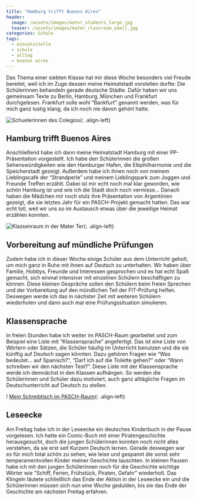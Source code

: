 ```yaml
---
title: "Hamburg trifft Buenos Aires"
header:
  image: /assets/images/mater_students_large.jpg
  teaser: /assets/images/mater_classroom_small.jpg
categories: Schule
tags:
  - einsatzstelle
  - schule
  - alltag
  - buenos aires
---
```


Das Thema einer siebten Klasse hat mir diese Woche besonders viel Freude bereitet, weil ich im Zuge dessen meine Heimatstadt vorstellen durfte: Die Schülerinnen behandeln gerade deutsche Städte. Dafür haben wir uns gemeinsam Texte zu Berlin, Hamburg, München und Frankfurt durchgelesen. Frankfurt solle wohl “Bankfurt” genannt werden, was für mich ganz lustig klang, da ich noch nie davon gehört hatte.

![Schuelerinnen des Colegios]({{"/assets/images/mater_students_large.jpg"}}){: .align-left}

## Hamburg trifft Buenos Aires

Anschließend habe ich dann meine Heimatstadt Hamburg mit einer PP-Präsentation vorgestellt. Ich habe den Schülerinnen die großen Sehenswürdigkeiten wie den Hamburger Hafen, die Elbphilharmonie und die Speicherstadt gezeigt. Außerdem habe ich ihnen noch von meinem Lieblingscafé der “Strandperle” und meinem Lieblingspark zum Joggen und Freunde Treffen erzählt. Dabei ist mir echt noch mal klar geworden, wie schön Hamburg ist und wie ich die Stadt doch noch vermisse… Danach haben die Mädchen mir noch stolz ihre Präsentation von Argentinien gezeigt, die sie letztes Jahr für ein PASCH-Projekt gemacht hatten. Das war echt toll, weil wir uns so im Austausch etwas über die jeweilige Heimat erzählen konnten.

![Klassenraum in der Mater Ter]({{"/assets/images/mater_classroom_small.jpg"}}){: .align-left}

## Vorbereitung auf mündliche Prüfungen

Zudem habe ich in dieser Woche einige Schüler aus dem Unterricht geholt, um mich ganz in Ruhe mit ihnen auf Deutsch zu unterhalten. Wir haben über Familie, Hobbys, Freunde und Interessen gesprochen und es hat echt Spaß gemacht, sich einmal intensiver mit einzelnen Schülern beschäftigen zu können. Diese kleinen Gespräche sollen den Schülern beim freien Sprechen und der Vorbereitung auf den mündlichen Teil der FIT-Prüfung helfen. Deswegen werde ich das in nächster Zeit mit weiteren Schülern wiederholen und dann auch mal eine Prüfungssituation simulieren.

## Klassensprache

In freien Stunden habe ich weiter im PASCH-Raum gearbeitet und zum Beispiel eine Liste mit “Klassensprache” angefertigt. Das ist eine Liste von Wörtern oder Sätzen, die Schüler häufig im Unterricht benutzen und die sie künftig auf Deutsch sagen könnten. Dazu gehören Fragen wie “Was bedeutet… auf Spanisch?”, “Darf ich auf die Toilette gehen?” oder “Wann schreiben wir den nächsten Test?”. Diese Liste mit der Klassensprache werde ich demnächst in den Klassen aufhängen. So werden die Schülerinnen und Schüler dazu motiviert, auch ganz alltägliche Fragen im Deutschunterricht auf Deutsch zu stellen. 

! [Mein Schreibtisch im PASCH-Raum]({{"/assets/images/pasch_desk_large.jpg"}}){: .align-left}

## Leseecke

Am Freitag habe ich in der Leseecke ein deutsches Kinderbuch in der Pause vorgelesen. Ich hatte ein Comic-Buch mit einer Piratengeschichte herausgesucht, doch die jungen Schülerinnen konnten noch nicht alles verstehen, da sie erst seit Kurzem Deutsch lernen. Gerade deswegen war es für mich total schön zu sehen, wie leise und gespannt die sonst sehr temperamentvollen Kinder meiner Geschichte lauschten. In kleinen Pausen habe ich mit den jungen Schülerinnen noch für die Geschichte wichtige Wörter wie “Schiff, Ferien, Frühstück, Piraten, Gefahr” wiederholt. Das Klingeln läutete schließlich das Ende der Aktion in der Leseecke ein und die Schülerinnen müssen sich nun eine Woche gedulden, bis sie das Ende der Geschichte am nächsten Freitag erfahren.
